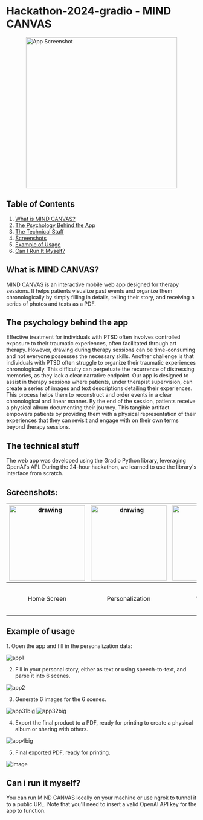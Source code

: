 <h1> Hackathon-2024-gradio - MIND CANVAS </h1> 

<img src="https://github.com/ItamarFriedman/Hackathon-2024-gradio/assets/102632171/74a0563f-de7c-49ee-9825-d281040ff942" alt="App Screenshot" width="400" style="display:block; margin:auto;"/>


<h2>Table of Contents</h2>
<ol>
    <li><a href="#what-is-mind-canvas">What is MIND CANVAS?</a></li>
    <li><a href="#the-psychology-behind-the-app">The Psychology Behind the App</a></li>
    <li><a href="#the-technical-stuff">The Technical Stuff</a></li>
    <li><a href="#screenshots">Screenshots</a></li>
    <li><a href="#example-of-usage">Example of Usage</a></li>
    <li><a href="#can-i-run-it-myself">Can I Run It Myself?</a></li>
</ol>

<h2 id="what-is-mind-canvas">What is MIND CANVAS?</h2>
MIND CANVAS is an interactive mobile web app designed for therapy sessions. It helps patients visualize past events and organize them chronologically by simply filling in details, telling their story, and receiving a series of photos and texts as a PDF.

<h2 id="the-psychology-behind-the-app">The psychology behind the app</h2>
Effective treatment for individuals with PTSD often involves controlled exposure to their traumatic experiences, often facilitated through art therapy. However, drawing during therapy sessions can be time-consuming and not everyone possesses the necessary skills.
Another challenge is that individuals with PTSD often struggle to organize their traumatic experiences chronologically. This difficulty can perpetuate the recurrence of distressing memories, as they lack a clear narrative endpoint.
Our app is designed to assist in therapy sessions where patients, under therapist supervision, can create a series of images and text descriptions detailing their experiences. This process helps them to reconstruct and order events in a clear chronological and linear manner. By the end of the session, patients receive a physical album documenting their journey. This tangible artifact empowers patients by providing them with a physical representation of their experiences that they can revisit and engage with on their own terms beyond therapy sessions.

<h2 id="the-technical-stuff">The technical stuff</h2>
The web app was developed using the Gradio Python library, leveraging OpenAI's API. During the 24-hour hackathon, we learned to use the library's interface from scratch.

<h2 id="screenshots">Screenshots:</h2>

| <img src="https://github.com/ItamarFriedman/Hackathon-2024-gradio/assets/102632171/30fa301f-7ce1-40a5-8501-e8efe35ecde5" alt="drawing" width="200" style="vertical-align:bottom"/> | <img src="https://github.com/ItamarFriedman/Hackathon-2024-gradio/assets/102632171/5e9c6555-69e0-48f2-870e-532606bd98ba" alt="drawing" width="200" style="vertical-align:bottom"/> | <img src="https://github.com/ItamarFriedman/Hackathon-2024-gradio/assets/102632171/de6029df-9aac-4334-8829-b9d28994c7d6" alt="drawing" width="200" style="vertical-align:bottom"/> | <img src="https://github.com/ItamarFriedman/Hackathon-2024-gradio/assets/102632171/61da802f-2250-4c75-b045-1c7e1b4d1c29" alt="drawing" width="200" style="vertical-align:bottom"/> |
|:------------------------------------:|:----------------------------------:|:------------------------------------:|:------------------------------------:|
| Home Screen                         | Personalization                          | Your story                        | Create the images<br/>and<br/>get a ready for printing PDF                         |


<h2 id="example-of-usage">Example of usage</h2>
1. Open the app and fill in the personalization data:

![app1](https://github.com/ItamarFriedman/Hackathon-2024-gradio/assets/102632171/c0d80c29-79a0-4ae0-833e-e8bd318e3bff)
















2. Fill in your personal story, either as text or using speech-to-text, and parse it into 6 scenes.

![app2](https://github.com/ItamarFriedman/Hackathon-2024-gradio/assets/102632171/023e69c7-4310-436b-8735-cb4cb5450317)
















3. Generate 6 images for the 6 scenes.

![app31big](https://github.com/ItamarFriedman/Hackathon-2024-gradio/assets/102632171/0b65e799-0581-4257-814f-7eefce59a9ef)                                           ![app32big](https://github.com/ItamarFriedman/Hackathon-2024-gradio/assets/102632171/e7cfa06a-b7b7-4b12-ba2f-aae00e7f9151)




















4. Export the final product to a PDF, ready for printing to create a physical album or sharing with others.

![app4big](https://github.com/ItamarFriedman/Hackathon-2024-gradio/assets/102632171/4b19d6f8-6ae3-40ab-8ff3-d96485f7258e)























5. Final exported PDF, ready for printing.

![image](https://github.com/ItamarFriedman/Hackathon-2024-gradio/assets/102632171/bd135845-431b-4055-8d4e-67d316645a86)



<h2 id="can-i-run-it-myself">Can i run it myself?</h2>
You can run MIND CANVAS locally on your machine or use ngrok to tunnel it to a public URL. Note that you'll need to insert a valid OpenAI API key for the app to function.
